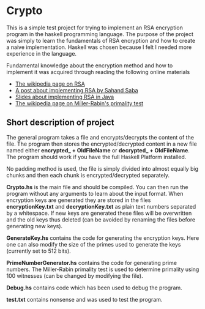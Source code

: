 # Crypto

This is a simple test project for trying to implement an RSA encryption program in the haskell programming language. The purpose of the project was simply to learn the fundamentals of RSA encryption and how to create a naive implementation. Haskell was chosen because I felt I needed more experience in the language.

Fundamental knowledge about the encryption method and how to implement it was acquired through reading the following online materials
* [The wikipedia page on RSA](https://simple.wikipedia.org/wiki/RSA_(algorithm))
* [A post about implementing RSA by Sahand Saba](http://sahandsaba.com/cryptography-rsa-part-1.html)
* [Slides about implementing RSA in Java](http://db.cs.duke.edu/courses/cps001/summer04/lectures/Lecture16.pdf)
* [The wikipedia page on Miller-Rabin's primality test](https://en.wikipedia.org/wiki/Miller–Rabin_primality_test)

## Short description of project

The general program takes a file and encrypts/decrypts the content of the file. The program then stores the encrypted/decrypted content in a new file named either **encrypted_ + OldFileName** or **decrypted_ + OldFileName**. The program should work if you have the full Haskell Platform installed.

No padding method is used, the file is simply divided into almost equally big chunks and then each chunk is encrypted/decrypted separately.

**Crypto.hs** is the main file and should be compiled. You can then run the program without any arguments to learn about the input format. When encryption keys are generated they are stored in the files **encryptionKey.txt** and **decryptionKey.txt** as plain text numbers separated by a whitespace. If new keys are generated these files will be overwritten and the old keys thus deleted (can be avoided by renaming the files before generating new keys).

**GenerateKey.hs** contains the code for generating the encryption keys. Here one can also modify the size of the primes used to generate the keys (currently set to 512 bits).

**PrimeNumberGenerator.hs** contains the code for generating prime numbers. The Miller-Rabin primality test is used to determine primality using 100 witnesses (can be changed by modifying the file).

**Debug.hs** contains code which has been used to debug the program.      

**test.txt** contains nonsense and was used to test the program.
